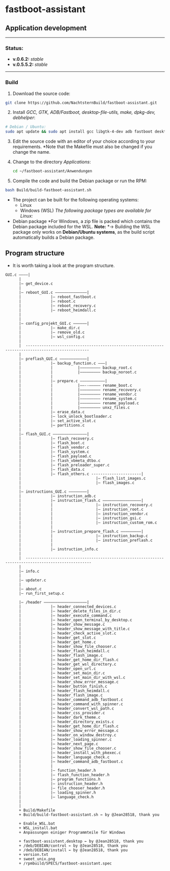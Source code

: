 # fastboot-assistant 
## Application development
---
### Status:
- **v.0.6.2:** *stable*
- **v.0.5.5.2:** *stable*
---
  
### Build
1. Download the source code:
```sh
git clone https://github.com/NachtsternBuild/fastboot-assistant.git
```
2. Install *GCC, GTK, ADB/Fastboot, desktop-file-utils, make, dpkg-dev, debhelper*:

```sh
# Debian / Ubuntu:
sudo apt update && sudo apt install gcc libgtk-4-dev adb fastboot desktop-file-utils make dpkg-dev debhelper

```
3. Edit the source code with an editor of your choice according to your requirements. *Note that the Makefile must also be changed if you change the name.
4. Change to the directory *Applications*:
   ```sh
   cd ~/fastboot-assistant/Anwendungen
   ```

5. Compile the code and build the Debian package or run the RPM:
```sh
bash Build/build-fastboot-assistant.sh
```
- The project can be built for the following operating systems:
	- Linux
 	- Windows (WSL)
*The following package types are available for Linux:*
- Debian package
*For Windows, a zip file is packed which contains the Debian package included for the WSL.
**Note:**
*→ Building the WSL package only works on **Debian/Ubuntu systems**, as the build script automatically builds a Debian package.
 
## Program structure
- It is worth taking a look at the program structure.
```
GUI.c ––––|
	  |
	  |– get_device.c
	  |
	  |– reboot_GUI.c ––––––––––––––|
	  |				|– reboot_fastboot.c 
	  |				|– reboot.c 
	  |				|– reboot_recovery.c
	  |				|– reboot_heimdall.c
	  |
	  |
	  |– config_projekt_GUI.c ––––––|
	  |				|– make_dir.c
	  |				|– remove_old.c
	  |				|– wsl_config.c
	  |
	  |  --------------------------------------------------------------------------------------------------
	  |
	  |– preflash_GUI.c ––––––––––––|
	  |				|– backup_function.c –––|
	  |				|			|––––––––– backup_root.c
	  |				|			|––––––––– backup_noroot.c
	  |				|
	  |				|– prepare.c –––––––––––|
	  |				|			|––--––––– rename_boot.c
	  |				|			|––––––––– rename_recovery.c
	  |				|			|––––––––– rename_vendor.c
	  |				|			|––––––––– rename_system.c
	  |				|			|––––––––– rename_payload.c
	  |				|			|––––––––– unxz_files.c
	  |				|– erase_data.c
	  |				|– lock_unlock_bootloader.c
	  |				|– set_active_slot.c
	  |				|– partitions.c
	  |
	  |– flash_GUI.c –––––––––––––––|
	  |				|– flash_recovery.c 
	  |				|– flash_boot.c 
	  |				|– flash_vendor.c 
	  |				|– flash_system.c  
	  |				|– flash_payload.c 
	  |				|– flash_vbmeta_dtbo.c 
	  |				|– flash_preloader_super.c
	  |				|– flash_data.c
	  |				|– flash_others.c ----------------------|
	  |				 					|– flash_list_images.c
	  |				 					|– flash_images.c			
	  |
	  |– instructions_GUI.c ––––––––|
	  |				|– instruction_adb.c
	  |				|– instruction_flash.c –––––––––––––––––|
	  |				|					|– instruction_recovery.c
	  |				|					|– instruction_root.c
	  |				|					|– instruction_vendor.c
	  |				|					|– instruction_gsi.c
	  |				|					|– instruction_custom_rom.c
	  |				|
	  |				|– instruction_prepare_flash.c –––––––––|
	  |				|					|– instruction_backup.c
	  |				|					|– instruction_preflash.c
	  |				|
	  |				|– instruction_info.c
	  |
	  |  ---------------------------------------------------------------------------------------------------
	  |
	  |– info.c
	  |
	  |– updater.c
	  |
	  |– about.c
	  |– run_first_setup.c
	  
	  |– /header –––––––––––––––––––| 
	  |				|– header_connected_devices.c
	  |				|– header_delete_files_in_dir.c
	  |				|– header_execute_command.c
	  |				|– header_open_terminal_by_desktop.c
	  |				|– header_show_message.c
	  |				|– header_show_message_with_title.c
	  |				|– header_check_active_slot.c
	  |				|– header_get_slot.c
	  |				|– header_get_home.c
	  |				|– header_show_file_chooser.c
	  |				|– header_flash_heimdall.c
	  |				|– header_flash_image.c
	  |				|– header_get_home_dir_flash.c
	  |				|– header_get_wsl_directory.c
	  |				|– header_open_url.c
	  |				|– header_set_main_dir.c
	  |				|– header_set_main_dir_with_wsl.c
	  |				|– header_show_error_message.c
	  |				|– header_button_finish.c
	  |				|– header_flash_heimdall.c
	  |				|– header_flash_image.c
	  |				|– header_command_adb_fastboot.c
	  |				|– header_command_with_spinner.c
	  |				|– header_convert_wsl_path.c
	  |				|– header_css_provider.c
	  |				|– header_dark_theme.c
	  |				|– header_directory_exists.c
	  |				|– header_get_home_dir_flash.c
	  |				|– header_show_error_message.c
	  |				|– header_on_window_destroy.c
	  |				|– header_loading_spinner.c
	  |				|– header_next_page.c
	  |				|– header_show_file_chooser.c
	  |				|– header_install_with_pkexec.c
	  |				|– header_language_check.c
	  |				|– header_command_adb_fastboot.c
	  |				|
	  |				|– function_header.h
	  |				|– flash_function_header.h
	  |				|– program_functions.h
	  |				|– instruction_header.h
	  |				|– file_chooser_header.h
	  |				|– loading_spinner.h
	  |				|– language_check.h
	  |
	  |  
	  + Build/Makefile
	  + Build/build-fastboot-assistant.sh ← by @Jean28518, thank you
	  
	  + Enable_WSL.bat
	  + WSL_install.bat
	  + Anpassungen einiger Programmteile für Windows
	  
	  + fastboot-assistent.desktop ← by @Jean28518, thank you
	  + /deb/DEBIAN/control ← by @Jean28518, thank you
	  + /deb/DEBIAN/install ← by @Jean28518, thank you
	  + version.txt
	  + sweet_unix.png
	  + /rpmbuild/SPECS/fastboot-assistant.spec
	  						
```
